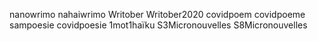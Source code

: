 nanowrimo
nahaiwrimo
Writober
Writober2020
covidpoem
covidpoeme
sampoesie
covidpoesie
1mot1haïku
S3Micronouvelles 
S8Micronouvelles